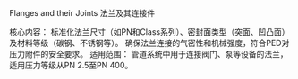 Flanges and their Joints
法兰及其连接件

核心内容：
标准化法兰尺寸（如PN和Class系列）、密封面类型（突面、凹凸面）及材料等级（碳钢、不锈钢等）。
确保法兰连接的气密性和机械强度，符合PED对压力附件的安全要求。
​适用范围：
管道系统中用于连接阀门、泵等设备的法兰，适用压力等级从PN 2.5至PN 400。